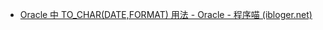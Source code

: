 - [Oracle 中 TO_CHAR(DATE,FORMAT) 用法 - Oracle - 程序喵 (ibloger.net)](http://www.ibloger.net/article/233.html)